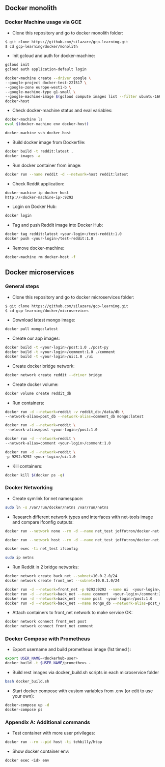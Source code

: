 ## Docker monolith

### Docker Machine usage via GCE

- Clone this repository and go to docker monolith folder:
```sh
$ git clone https://github.com/silazare/gcp-learning.git
$ cd gcp-learning/docker/monolith
```

- Init gcloud and auth for docker-machine:
```sh
gcloud init
gcloud auth application-default login

docker-machine create --driver google \
--google-project docker-test-221517 \
--google-zone europe-west1-b \
--google-machine-type g1-small \
--google-machine-image $(gcloud compute images list --filter ubuntu-1604-lts --uri) \
docker-host
```

- Check docker-machine status and eval variables:
```sh
docker-machine ls
eval $(docker-machine env docker-host)

docker-machine ssh docker-host
```

- Build docker image from Dockerfile:
```sh
docker build -t reddit:latest .
docker images -a
```

- Run docker container from image:
```sh
docker run --name reddit -d --network=host reddit:latest
```
- Check Reddit application:
```sh
docker-machine ip docker-host
http://<docker-machine-ip>:9292
```

- Login on Docker Hub:
```sh
docker login
```

- Tag and push Reddit image into Docker Hub:
```sh
docker tag reddit:latest <your-login>/test-reddit:1.0
docker push <your-login>/test-reddit:1.0
```

- Remove docker-machine:
```sh
docker-machine rm docker-host -f
```

## Docker microservices

### General steps

- Clone this repository and go to docker microservices folder:
```sh
$ git clone https://github.com/silazare/gcp-learning.git
$ cd gcp-learning/docker/microservices
```

- Download latest mongo image:
```sh
docker pull mongo:latest
```

- Create our app images:
```sh
docker build -t <your-login>/post:1.0 ./post-py
docker build -t <your-login>/comment:1.0 ./comment
docker build -t <your-login>/ui:1.0 ./ui
```

- Create docker bridge network:
```sh
docker network create reddit --driver bridge
```

- Create docker volume:
```sh
docker volume create reddit_db
```

- Run containers:
```sh
docker run -d --network=reddit -v reddit_db:/data/db \
--network-alias=post_db --network-alias=comment_db mongo:latest

docker run -d --network=reddit \
--network-alias=post <your-login>/post:1.0

docker run -d --network=reddit \
--network-alias=comment <your-login>/comment:1.0

docker run -d --network=reddit \
-p 9292:9292 <your-login>/ui:1.0
```

- Kill containers:
```sh
docker kill $(docker ps -q)
```

### Docker Networking

- Create symlink for net namespace:
```sh
sudo ln -s /var/run/docker/netns /var/run/netns
```

- Research different network types and interfaces with net-tools image and compare ifconfig outputs:
```sh
docker run --network none --rm -d --name net_test joffotron/docker-net-tools -c "sleep 100"

docker run --network host --rm -d --name net_test joffotron/docker-net-tools -c "sleep 100"

docker exec -ti net_test ifconfig

sudo ip netns
```

- Run Reddit in 2 bridge networks:
```sh
docker network create back_net --subnet=10.0.2.0/24
docker network create front_net --subnet=10.0.1.0/24

docker run -d --network=front_net -p 9292:9292 --name ui  <your-login>/ui:2.0
docker run -d --network=back_net --name comment  <your-login>/comment:2.0
docker run -d --network=back_net --name post  <your-login>/post:1.0
docker run -d --network=back_net --name mongo_db --network-alias=post_db --network-alias=comment_db mongo:latest
```
- Attach containers to front_net network to make service OK:
```sh
docker network connect front_net post
docker network connect front_net comment
```

### Docker Compose with Prometheus

- Export username and build prometheus image (1st timed ):
```sh
export USER_NAME=<dockerhub-user>
docker build -t $USER_NAME/prometheus .
```

- Build rest images via docker_build.sh scripts in each microservice folder
```sh
bash docker_build.sh
```

- Start docker compose with custom variables from .env (or edit to use your own):

```sh
docker-compose up -d
docker-compose ps
```

### Appendix A: Additional commands

- Test container with more user privileges:
```sh
docker run --rm --pid host -ti tehbilly/htop
```

- Show docker container env:
```sh
docker exec <id> env
```
